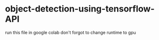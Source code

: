 # object-detection-using-tensorflow-API
run this file in google colab
don't forgot to change runtime to gpu
